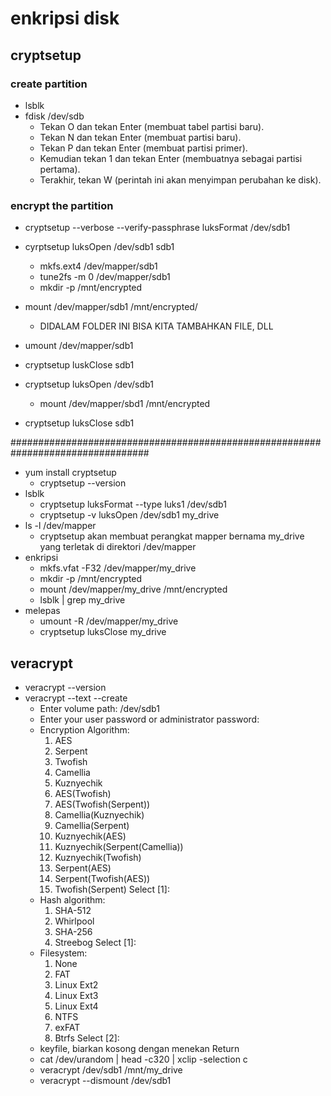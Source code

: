 # enkripsi disk

## cryptsetup
### create partition
- lsblk
- fdisk /dev/sdb
  - Tekan O dan tekan Enter (membuat tabel partisi baru).
  - Tekan N dan tekan Enter (membuat partisi baru).
  - Tekan P dan tekan Enter (membuat partisi primer).
  - Kemudian tekan 1 dan tekan Enter (membuatnya sebagai partisi pertama).
  - Terakhir, tekan W (perintah ini akan menyimpan perubahan ke disk).

### encrypt the partition
- cryptsetup --verbose --verify-passphrase luksFormat /dev/sdb1 

- cyrptsetup luksOpen /dev/sdb1 sdb1
  - mkfs.ext4 /dev/mapper/sdb1
  - tune2fs -m 0 /dev/mapper/sdb1
  - mkdir -p /mnt/encrypted
- mount /dev/mapper/sdb1 /mnt/encrypted/
  - DIDALAM FOLDER INI BISA KITA TAMBAHKAN FILE, DLL
- umount /dev/mapper/sdb1
- cryptsetup luskClose sdb1

- cryptsetup luksOpen /dev/sdb1
  - mount /dev/mapper/sbd1 /mnt/encrypted
- cryptsetup luksClose sdb1

#################################################################################

- yum install cryptsetup
  - cryptsetup --version
- lsblk
  - cryptsetup luksFormat --type luks1 /dev/sdb1
  - cryptsetup -v luksOpen /dev/sdb1 my_drive
- ls -l /dev/mapper
  - cryptsetup akan membuat perangkat mapper bernama my_drive yang terletak di direktori /dev/mapper
- enkripsi
  - mkfs.vfat -F32 /dev/mapper/my_drive
  - mkdir -p /mnt/encrypted
  - mount /dev/mapper/my_drive /mnt/encrypted
  - lsblk | grep my_drive
- melepas
  - umount -R /dev/mapper/my_drive
  - cryptsetup luksClose my_drive

## veracrypt
- veracrypt --version
- veracrypt --text --create
  - Enter volume path: /dev/sdb1
  - Enter your user password or administrator password:
  - Encryption Algorithm:
    1) AES
    2) Serpent
    3) Twofish
    4) Camellia
    5) Kuznyechik
    6) AES(Twofish)
    7) AES(Twofish(Serpent))
    8) Camellia(Kuznyechik)
    9) Camellia(Serpent)
    10) Kuznyechik(AES)
    11) Kuznyechik(Serpent(Camellia))
    12) Kuznyechik(Twofish)
    13) Serpent(AES)
    14) Serpent(Twofish(AES))
    15) Twofish(Serpent)
    Select [1]:
  - Hash algorithm:
    1) SHA-512
    2) Whirlpool
    3) SHA-256
    4) Streebog
    Select [1]:
  - Filesystem:
    1) None
    2) FAT
    3) Linux Ext2
    4) Linux Ext3
    5) Linux Ext4
    6) NTFS
    7) exFAT
    8) Btrfs
    Select [2]:
  - keyfile, biarkan kosong dengan menekan Return
  - cat /dev/urandom | head -c320 | xclip -selection c
  - veracrypt /dev/sdb1 /mnt/my_drive
  - veracrypt --dismount /dev/sdb1